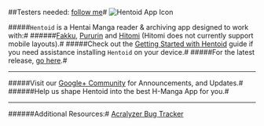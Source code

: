 ##Testers needed: [follow me](https://github.com/csaki/Hentoid/issues/46)#
![Hentoid App Icon](https://github.com/avluis/Hentoid-Resources/raw/master/wiki/assets/img/ic_launcher-web.png)

#####`Hentoid` is a Hentai Manga reader & archiving app designed to work with:#
######[Fakku](https://www.fakku.net/), [Pururin](http://pururin.com/) and [Hitomi](http://hitomi.la/) (Hitomi does not currently support mobile layouts).#
#####Check out the [Getting Started with Hentoid](https://github.com/csaki/Hentoid/wiki/Getting-Started-with-Hentoid) guide if you need assistance installing `Hentoid` on your device.#
#####For the latest release, [go here](https://github.com/csaki/Hentoid/releases/latest).#
___
#####Visit our [Google+ Community](https://plus.google.com/communities/110496467189870321840) for Announcements, and Updates.#
######Help us shape Hentoid into the best H-Manga App for you.#
___
######Additional Resources:#
[Acralyzer Bug Tracker](http://acra.devsaki.me/acralyzer/_design/acralyzer/index.html#/dashboard/hentoid)